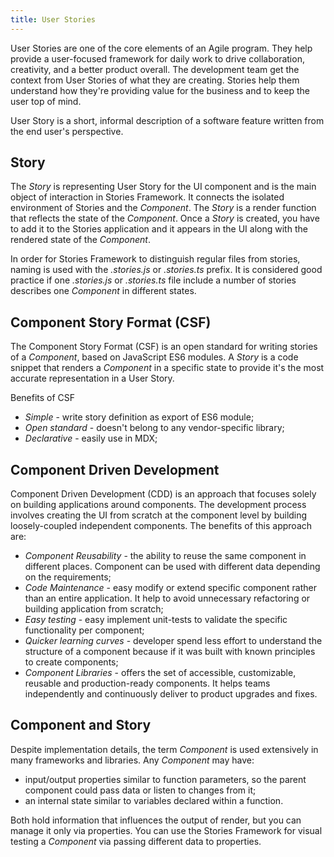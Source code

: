 ```yaml
---
title: User Stories
---
```


User Stories are one of the core elements of an Agile program. They help provide a user-focused framework for daily work to drive collaboration, creativity, and a better product overall. The development team get the context from User Stories of what they are creating. Stories help them understand how they're providing value for the business and to keep the user top of mind.

User Story is a short, informal description of a software feature written from the end user's perspective.

## Story
The *Story* is representing User Story for the UI component and is the main object of interaction in Stories Framework. It connects the isolated environment of Stories and the *Component*. The *Story* is a render function that reflects the state of the *Component*. Once a *Story* is created, you have to add it to the Stories application and it appears in the UI along with the rendered state of the *Component*.

In order for Stories Framework to distinguish regular files from stories, naming is used with the *.stories.js* or *.stories.ts* prefix. It is considered good practice if one *.stories.js* or *.stories.ts* file include a number of stories  describes one *Component* in different states.

## Component Story Format (CSF)
The Component Story Format (CSF) is an open standard for writing stories of a *Component*, based on JavaScript ES6 modules. A *Story* is a code snippet that renders a *Component* in a specific state to provide it's the most accurate representation in a User Story. 

Benefits of CSF
- *Simple* - write story definition as export of ES6 module;
- *Open standard* - doesn't belong to any vendor-specific library;
- *Declarative* - easily use in MDX;

## Component Driven Development

Component Driven Development (CDD) is an approach that focuses solely on building applications around components. The development process involves creating the UI from scratch at the component level by building loosely-coupled independent components. The benefits of this approach are:

- *Component Reusability* - the ability to reuse the same component in different places. Component can be used with different data depending on the requirements;
- *Code Maintenance* - easy modify or extend specific component rather than an entire application. It help to avoid unnecessary refactoring or building application from scratch;
- *Easy testing* - easy implement unit-tests to validate the specific functionality per component;
- *Quicker learning curves* - developer spend less effort to understand the structure of a component because if it was built with known principles to create components;
- *Component Libraries* - offers the set of accessible, customizable, reusable and production-ready components. It helps teams independently and continuously deliver to product upgrades and fixes.

## Component and Story

Despite implementation details, the term *Component* is used extensively in many frameworks and libraries. Any *Component* may have:

- input/output properties similar to function parameters, so the parent component could pass data or listen to changes from it;
- an internal state similar to variables declared within a function.

Both hold information that influences the output of render, but you can manage it only via properties. You can use the Stories Framework for visual testing a *Component* via passing different data to properties.
